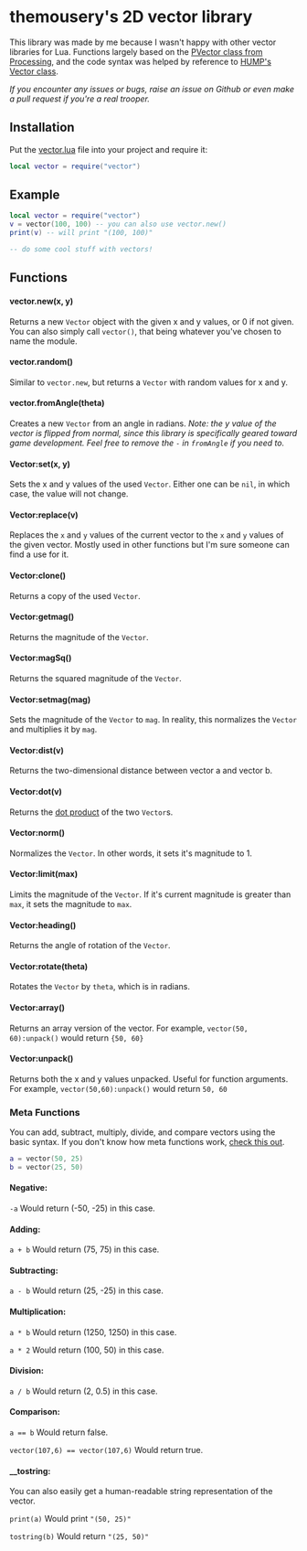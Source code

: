 # themousery's 2D vector library

This library was made by me because I wasn't happy with other vector libraries for Lua. Functions largely based on the [PVector class from Processing](https://processing.org/reference/PVector.html), and the code syntax was helped by reference to [HUMP's Vector class](https://github.com/vrld/hump). 

_If you encounter any issues or bugs, raise an issue on Github or even make a pull request if you're a real trooper._

## Installation 

Put the [vector.lua](vector.lua?raw=1) file into your project and require it:

```lua
local vector = require("vector")
```

## Example
```lua
local vector = require("vector")
v = vector(100, 100) -- you can also use vector.new()
print(v) -- will print "(100, 100)"

-- do some cool stuff with vectors!
```

## Functions
#### vector.new(x, y)
Returns a new `Vector` object with the given x and y values, or 0 if not given. You can also simply call `vector()`, that being whatever you've chosen to name the module.

#### vector.random()
Similar to `vector.new`, but returns a `Vector` with random values for x and y.

#### vector.fromAngle(theta)
Creates a new `Vector` from an angle in radians. _Note: the y value of the vector is flipped from normal, since this library is specifically geared toward game development. Feel free to remove the `-` in `fromAngle` if you need to._

#### Vector:set(x, y)
Sets the x and y values of the used `Vector`. Either one can be `nil`, in which case, the value will not change.

#### Vector:replace(v)
Replaces the `x` and `y` values of the current vector to the `x` and `y` values of the given vector. Mostly used in other functions but I'm sure someone can find a use for it.

#### Vector:clone()
Returns a copy of the used `Vector`.

#### Vector:getmag()
Returns the magnitude of the `Vector`.

#### Vector:magSq()
Returns the squared magnitude of the `Vector`.

#### Vector:setmag(mag)
Sets the magnitude of the `Vector` to `mag`. In reality, this normalizes the `Vector` and multiplies it by `mag`.

#### Vector:dist(v)
Returns the two-dimensional distance between vector a and vector b.

#### Vector:dot(v)
Returns the [dot product](https://en.wikipedia.org/wiki/Dot_product) of the two `Vector`s.

#### Vector:norm()
Normalizes the `Vector`. In other words, it sets it's magnitude to 1.

#### Vector:limit(max)
Limits the magnitude of the `Vector`. If it's current magnitude is greater than `max`, it sets the magnitude to `max`.

#### Vector:heading()
Returns the angle of rotation of the `Vector`.

#### Vector:rotate(theta)
Rotates the `Vector` by `theta`, which is in radians.

#### Vector:array()
Returns an array version of the vector. For example, `vector(50, 60):unpack()` would return `{50, 60}`

#### Vector:unpack()
Returns both the x and y values unpacked. Useful for function arguments. For example, `vector(50,60):unpack()` would return `50, 60`

### Meta Functions
You can add, subtract, multiply, divide, and compare vectors using the basic syntax.
If you don't know how meta functions work, [check this out](http://lua-users.org/wiki/MetatableEvents).

```lua
a = vector(50, 25)
b = vector(25, 50)
```
#### Negative:
`-a` Would return (-50, -25) in this case.

#### Adding:
`a + b` Would return (75, 75) in this case.

#### Subtracting:
`a - b` Would return (25, -25) in this case.

#### Multiplication:
`a * b` Would return (1250, 1250) in this case.

`a * 2` Would return (100, 50) in this case.

#### Division:
`a / b` Would return (2, 0.5) in this case.

#### Comparison:
`a == b` Would return false.

`vector(107,6) == vector(107,6)` Would return true.

#### \_\_tostring:
You can also easily get a human-readable string representation of the vector.

`print(a)` Would print `"(50, 25)"`

`tostring(b)` Would return `"(25, 50)"`
